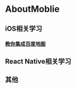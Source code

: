 # AboutMoblie
## iOS相关学习
### [教你集成百度地图](https://github.com/Feijunjie/BaiduMapDemo)



## React Native相关学习


## 其他
